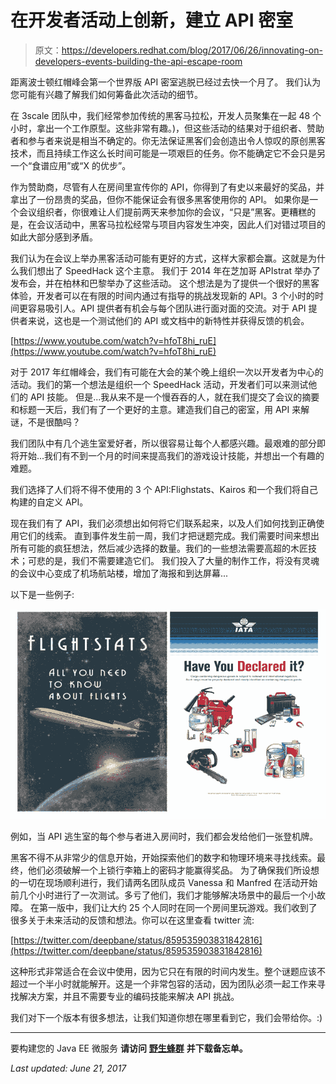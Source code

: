 # 在开发者活动上创新，建立 API 密室

> 原文：<https://developers.redhat.com/blog/2017/06/26/innovating-on-developers-events-building-the-api-escape-room>

距离波士顿红帽峰会第一个世界版 API 密室逃脱已经过去快一个月了。 我们认为您可能有兴趣了解我们如何筹备此次活动的细节。

在 3scale 团队中，我们经常参加传统的黑客马拉松，开发人员聚集在一起 48 个小时，拿出一个工作原型。这些非常有趣。)，但这些活动的结果对于组织者、赞助者和参与者来说是相当不确定的。你无法保证黑客们会创造出令人惊叹的原创黑客技术，而且持续工作这么长时间可能是一项艰巨的任务。你不能确定它不会只是另一个“食谱应用”或“X 的优步”。

作为赞助商，尽管有人在房间里宣传你的 API，你得到了有史以来最好的奖品，并拿出了一份昂贵的奖品，但你不能保证会有很多黑客使用你的 API。 如果你是一个会议组织者，你很难让人们提前两天来参加你的会议，“只是”黑客。更糟糕的是，在会议活动中，黑客马拉松经常与项目内容发生冲突，因此人们对错过项目的如此大部分感到矛盾。

我们认为在会议上举办黑客活动可能有更好的方式，这样大家都会赢。这就是为什么我们想出了 SpeedHack 这个主意。 我们于 2014 年在芝加哥 APIstrat 举办了发布会，并在柏林和巴黎举办了这些活动。 这个想法是为了提供一个很好的黑客体验，开发者可以在有限的时间内通过有指导的挑战发现新的 API。3 个小时的时间更容易吸引人。API 提供者有机会与每个团队进行面对面的交流。对于 API 提供者来说，这也是一个测试他们的 API 或文档中的新特性并获得反馈的机会。

[https://www.youtube.com/watch?v=hfoT8hi_ruE](https://www.youtube.com/watch?v=hfoT8hi_ruE)

对于 2017 年红帽峰会，我们有可能在大会的某个晚上组织一次以开发者为中心的活动。我们的第一个想法是组织一个 SpeedHack 活动，开发者们可以来测试他们的 API 技能。 但是...我从来不是一个慢吞吞的人，就在我们提交了会议的摘要和标题一天后，我们有了一个更好的主意。建造我们自己的密室，用 API 来解谜，不是很酷吗？

我们团队中有几个逃生室爱好者，所以很容易让每个人都感兴趣。最艰难的部分即将开始...我们有不到一个月的时间来提高我们的游戏设计技能，并想出一个有趣的难题。

我们选择了人们将不得不使用的 3 个 API:Flighstats、Kairos 和一个我们将自己构建的自定义 API。

现在我们有了 API，我们必须想出如何将它们联系起来，以及人们如何找到正确使用它们的线索。 直到事件发生前一周，我们才把谜题完成。我们需要时间来想出所有可能的疯狂想法，然后减少选择的数量。我们的一些想法需要高超的木匠技术；可悲的是，我们不需要建造它们。 我们投入了大量的制作工作，将没有灵魂的会议中心变成了机场航站楼，增加了海报和到达屏幕...

以下是一些例子:

![](img/021fcb33176ce7ae8a0a46e274fe208d.png)

例如，当 API 逃生室的每个参与者进入房间时，我们都会发给他们一张登机牌。

黑客不得不从非常少的信息开始，开始探索他们的数字和物理环境来寻找线索。最终，他们必须破解一个上锁行李箱上的密码才能赢得奖品。 为了确保我们所设想的一切在现场顺利进行，我们请两名团队成员 Vanessa 和 Manfred 在活动开始前几个小时进行了一次测试。多亏了他们，我们才能够解决场景中的最后一个小故障。 在第一版中，我们让大约 25 个人同时在同一个房间里玩游戏。我们收到了很多关于未来活动的反馈和想法。你可以在这里查看 twitter 流:

[https://twitter.com/deepbane/status/859535903831842816](https://twitter.com/deepbane/status/859535903831842816)

这种形式非常适合在会议中使用，因为它只在有限的时间内发生。整个谜题应该不超过一个半小时就能解开。这是一个非常包容的活动，因为团队必须一起工作来寻找解决方案，并且不需要专业的编码技能来解决 API 挑战。

我们对下一个版本有很多想法，让我们知道你想在哪里看到它，我们会带给你。:)

* * *

要构建您的 Java EE 微服务 **请访问** [**野生蜂群**](https://developers.redhat.com/promotions/wildflyswarm-cheatsheet/) **并下载备忘单。**

*Last updated: June 21, 2017*